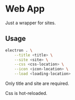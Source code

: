 # Web App

Just a wrapper for sites.

## Usage

```bash
electron . \
    --title <title> \
    --site <site> \
    --css <css-location> \
    --icon <icon-location> \
    --load <loading-location>
```

Only title and site are required.

Css is hot-reloaded.
